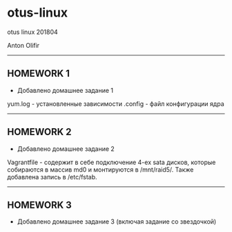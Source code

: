 # otus-linux
otus linux 201804

Anton Olifir

-------------
## HOMEWORK 1

* Добавлено домашнее задание 1

yum.log - установленные зависимости
.config - файл конфигурации ядра

-------------
## HOMEWORK 2

* Добавлено домашнее задание 2

Vagrantfile - содержит в себе подключение 4-ех sata дисков, которые собираются в массив md0 и монтируются в /mnt/raid5/. Также добавлена запись в /etc/fstab.

-------------
## HOMEWORK 3

* Добавлено домашнее задание 3 (включая задание со звездочкой)

